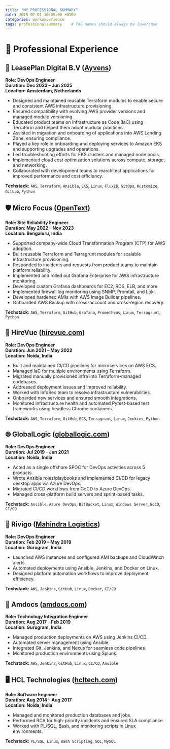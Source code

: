 ```yaml
---
title: "MY PROFESSIONAL SUMMARY"
date: 2025-07-01 10:00:00 +0100
categories: workexperience
tags: professionalsummary    # TAG names should always be lowercase
---
```


# 💼 Professional Experience


## 🚗 LeasePlan Digital B.V ([Ayvens](https://www.ayvens.com/nl-nl/))  
**Role: DevOps Engineer  
Duration: Dec 2023 – Jun 2025  
Location: Amsterdam, Netherlands**

- Designed and maintained reusable Terraform modules to enable secure and consistent AWS infrastructure provisioning.
- Ensured compatibility with evolving AWS provider versions and managed module versioning.
- Educated product teams on Infrastructure as Code (IaC) using Terraform and helped them adopt modular practices.
- Assisted in migration and onboarding of applications into AWS Landing Zone, ensuring compliance.
- Played a key role in onboarding and deploying services to Amazon EKS and supporting upgrades and operations.
- Led troubleshooting efforts for EKS clusters and managed node pools.
- Implemented cloud cost optimization solutions across compute, storage, and networking.
- Collaborated with development teams to rearchitect applications for improved performance and cost efficiency.

**Techstack:** `AWS`, `Terraform`, `Ansible`, `EKS`, `Linux`, `FluxCD`, `GitOps`, `Kustomize`, `GitLab`, `Python`


## 🛡️ Micro Focus ([OpenText](https://www.opentext.com/en-gb/about/brands/microfocus))  
**Role: Site Reliability Engineer  
Duration: May 2022 – Nov 2023  
Location: Bengaluru, India**

- Supported company-wide Cloud Transformation Program (CTP) for AWS adoption.
- Built reusable Terraform and Terragrunt modules for scalable infrastructure provisioning.
- Responded to incidents and requests from product teams to maintain platform reliability.
- Implemented and rolled out Grafana Enterprise for AWS infrastructure monitoring.
- Developed custom Grafana dashboards for EC2, RDS, ELB, and more.
- Implemented firewall log monitoring using SNMP, Promtail, and Loki.
- Developed hardened AMIs with AWS Image Builder pipelines.
- Onboarded AWS Backup with cross-account and cross-region recovery.

**Techstack:** `AWS`, `Terraform`, `GitHub`, `Grafana`, `Prometheus`, `Linux`, `Terragrunt`, `Python`


## 🎥 HireVue ([hirevue.com](https://www.hirevue.com/))  
**Role: DevOps Engineer  
Duration: Jun 2021 – May 2022  
Location: Noida, India**

- Built and maintained CI/CD pipelines for microservices on AWS ECS.
- Managed IaC for multiple environments using Terraform.
- Migrated manually provisioned infra into Terraform-managed codebases.
- Addressed deployment issues and improved reliability.
- Worked with InfoSec team to resolve infrastructure vulnerabilities.
- Onboarded new services and ensured smooth integrations.
- Monitored infrastructure health and automated Pytest-based test frameworks using headless Chrome containers.

**Techstack:** `AWS`, `Terraform`, `GitHub`, `ECS`, `Terragrunt`, `Linux`, `Jenkins`, `Python`


## 🌐 GlobalLogic ([globallogic.com](https://www.globallogic.com/))  
**Role: DevOps Engineer  
Duration: Jul 2019 – Jun 2021  
Location: Noida, India**

- Acted as a single offshore SPOC for DevOps activities across 5 products.
- Wrote Ansible roles/playbooks and implemented CI/CD for legacy desktop apps via Azure DevOps.
- Migrated CI/CD workflows from GoCD to Azure DevOps.
- Managed cross-platform build servers and sprint-based tasks.

**Techstack:** `Ansible`, `Azure DevOps`, `BitBucket`, `Linux`, `Windows Server`, `GoCD`, `CI/CD`


## 🚚 Rivigo ([Mahindra Logistics](https://mahindralogistics.com/b2b-express/))  
**Role: DevOps Engineer  
Duration: Feb 2019 – May 2019  
Location: Gurugram, India**

- Launched AWS instances and configured AMI backups and CloudWatch alerts.
- Automated deployments using Ansible, Jenkins, and Docker on Linux.
- Designed platform automation workflows to improve deployment efficiency.

**Techstack:** `AWS`, `Jenkins`, `GitHub`, `Linux`, `Docker`, `CI/CD`


## 📡 Amdocs ([amdocs.com](https://www.amdocs.com/))  
**Role: Technology Integration Engineer  
Duration: Aug 2017 – Feb 2019  
Location: Gurugram, India**

- Managed production deployments on AWS using Jenkins CI/CD.
- Automated server management using Ansible.
- Integrated Git, Jenkins, and Nexus for seamless code pipelines.
- Monitored production environments using Splunk.

**Techstack:** `AWS`, `Jenkins`, `GitHub`, `Linux`, `CI/CD`, `Ansible`


## 🖥️ HCL Technologies ([hcltech.com](https://www.hcltech.com))  
**Role: Software Engineer  
Duration: Aug 2014 – Aug 2017  
Location: Noida, India**

- Managed and monitored production databases and jobs.
- Performed RCA for high-priority incidents and ensured SLA compliance.
- Worked with PL/SQL, Bash, and monitoring scripts in Linux environments.

**Techstack:** `PL/SQL`, `Linux`, `Bash Scripting`, `SQL`, `MySQL`

<!-- 
Let me know if you’d like this exported as a file or adjusted for a Jekyll `_pages/experience.md` type structure! -->
